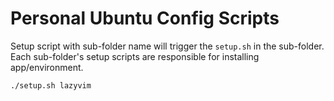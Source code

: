 # Personal Ubuntu Config Scripts

Setup script with sub-folder name will trigger the `setup.sh` in the sub-folder.
Each sub-folder's setup scripts are responsible for installing app/environment.

```
./setup.sh lazyvim
```

